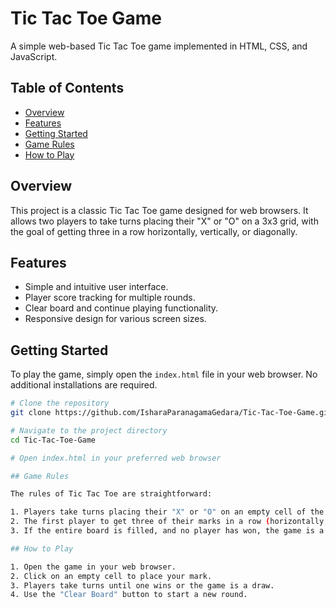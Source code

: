 # Tic Tac Toe Game

A simple web-based Tic Tac Toe game implemented in HTML, CSS, and JavaScript.

## Table of Contents

- [Overview](#overview)
- [Features](#features)
- [Getting Started](#getting-started)
- [Game Rules](#game-rules)
- [How to Play](#how-to-play)

## Overview

This project is a classic Tic Tac Toe game designed for web browsers. It allows two players to take turns placing their "X" or "O" on a 3x3 grid, with the goal of getting three in a row horizontally, vertically, or diagonally.

## Features

- Simple and intuitive user interface.
- Player score tracking for multiple rounds.
- Clear board and continue playing functionality.
- Responsive design for various screen sizes.

## Getting Started

To play the game, simply open the `index.html` file in your web browser. No additional installations are required.

```bash
# Clone the repository
git clone https://github.com/IsharaParanagamaGedara/Tic-Tac-Toe-Game.git

# Navigate to the project directory
cd Tic-Tac-Toe-Game

# Open index.html in your preferred web browser

## Game Rules

The rules of Tic Tac Toe are straightforward:

1. Players take turns placing their "X" or "O" on an empty cell of the 3x3 grid.
2. The first player to get three of their marks in a row (horizontally, vertically, or diagonally) wins.
3. If the entire board is filled, and no player has won, the game is a draw.

## How to Play

1. Open the game in your web browser.
2. Click on an empty cell to place your mark.
3. Players take turns until one wins or the game is a draw.
4. Use the "Clear Board" button to start a new round.